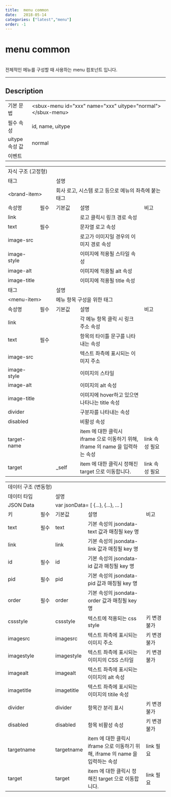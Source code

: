 ```yaml
---
title:  menu common
date:   2018-05-14
categories: ["latest","menu"]
order: -1
---
```


menu common
===

<br>
전체적인 메뉴를 구성할 때 사용하는 menu 컴포넌트 입니다.

---

## Description

<table style="width:100%">
    <colgroup>
        <col width="15%"/>
        <col width="35%"/>
        <col width="15%"/>
        <col width="35%"/>
    </colgroup>
    <tr>
        <td class="tdTitle">기본 문법</td>
        <td colspan="3">&lt;sbux-menu id="xxx" name="xxx" uitype="normal"&gt;&lt;/sbux-menu&gt;</td>
    </tr>
    <tr>
        <td class="tdTitle">필수 속성</td>
        <td colspan="3">id, name, uitype</td>
    </tr>
    <tr>
        <td class="tdTitle">uitype 속성 값</td>
        <td colspan="3">normal</td>
    </tr>
    <tr>
        <td class="tdTitle">이벤트</td>
        <td colspan="3"></td>
    </tr>
</table>

<table style="width:100%">
    <colgroup>
        <col width="20%"/>
        <col width="10%"/>
        <col width="15%"/>
        <col width="40%"/>
        <col width="15%"/>
    </colgroup>
    <tr>
        <td class="tdTitle tdBg tdCenter" colspan="5">자식 구조 (고정형)</td>
    </tr>
    <tr>
        <td class="tdTitle tdCenter" colspan="2">태그</td>
        <td class="tdTitle tdCenter" colsapn="3">설명</td>
    </tr>
    <tr>
        <td class="tdCenter" colspan="2">&lt;brand-item&gt;</td>
        <td class="tdCenter" colspan="3">회사 로고, 시스템 로고 등으로 메뉴의 좌측에 붙는 태그</td>
    </tr>
    <tr>
        <td class="tdTitle tdCenter">속성명</td>
        <td class="tdTitle tdCenter">필수</td>
        <td class="tdTitle tdCenter">기본값</td>
        <td class="tdTitle tdCenter">설명</td>
        <td class="tdTitle tdCenter">비고</td>
    </tr>
    <tr>
        <td class="tdCenter">link</td>
        <td class="tdCenter"></td>
        <td class="tdCenter"></td>
        <td class="tdCenter">로고 클릭시 링크 경로 속성</td>
        <td class="tdCenter"></td>
    </tr>
    <tr>
        <td class="tdCenter">text</td>
        <td class="tdCenter">필수</td>
        <td class="tdCenter"></td>
        <td class="tdCenter">문자열 로고 속성</td>
        <td class="tdCenter"></td>
    </tr>
    <tr>
        <td class="tdCenter">image-src</td>
        <td class="tdCenter"></td>
        <td class="tdCenter"></td>
        <td class="tdCenter">로고가 이미지일 경우의 이미지 경로 속성</td>
        <td class="tdCenter"></td>
    </tr>
    <tr>
        <td class="tdCenter">image-style</td>
        <td class="tdCenter"></td>
        <td class="tdCenter"></td>
        <td class="tdCenter">이미지에 적용될 스타일 속성</td>
        <td class="tdCenter"></td>
    </tr>
    <tr>
        <td class="tdCenter">image-alt</td>
        <td class="tdCenter"></td>
        <td class="tdCenter"></td>
        <td class="tdCenter">이미지에 적용될 alt 속성</td>
        <td class="tdCenter"></td>
    </tr>
    <tr>
        <td class="tdCenter">image-title</td>
        <td class="tdCenter"></td>
        <td class="tdCenter"></td>
        <td class="tdCenter">이미지에 적용될 title 속성</td>
        <td class="tdCenter"></td>
    </tr>
    <tr>
        <td class="tdTitle tdCenter" colspan="2">태그</td>
        <td class="tdTitle tdCenter" colsapn="3">설명</td>
    </tr>
    <tr>
        <td class="tdCenter" colspan="2">&lt;menu-item&gt;</td>
        <td class="tdCenter" colspan="3">메뉴 항목 구성을 위한 태그</td>
    </tr>
    <tr>
        <td class="tdTitle tdCenter">속성명</td>
        <td class="tdTitle tdCenter">필수</td>
        <td class="tdTitle tdCenter">기본값</td>
        <td class="tdTitle tdCenter">설명</td>
        <td class="tdTitle tdCenter">비고</td>
    </tr>
    <tr>
        <td class="tdCenter">link</td>
        <td class="tdCenter"></td>
        <td class="tdCenter"></td>
        <td class="tdCenter">각 메뉴 항목 클릭 시 링크 주소 속성</td>
        <td class="tdCenter"></td>
    </tr>
    <tr>
        <td class="tdCenter">text</td>
        <td class="tdCenter">필수</td>
        <td class="tdCenter"></td>
        <td class="tdCenter">항목의 타이틀 문구를 나타내는 속성</td>
        <td class="tdCenter"></td>
    </tr>
    <tr>
        <td class="tdCenter">image-src</td>
        <td class="tdCenter"></td>
        <td class="tdCenter"></td>
        <td class="tdCenter">텍스트 좌측에 표시되는 이미지 주소</td>
        <td class="tdCenter"></td>
    </tr>
    <tr>
        <td class="tdCenter">image-style</td>
        <td class="tdCenter"></td>
        <td class="tdCenter"></td>
        <td class="tdCenter">이미지의 스타일</td>
        <td class="tdCenter"></td>
    </tr>
    <tr>
        <td class="tdCenter">image-alt</td>
        <td class="tdCenter"></td>
        <td class="tdCenter"></td>
        <td class="tdCenter">이미지의 alt 속성</td>
        <td class="tdCenter"></td>
    </tr>
    <tr>
        <td class="tdCenter">image-title</td>
        <td class="tdCenter"></td>
        <td class="tdCenter"></td>
        <td class="tdCenter">이미지에 hover하고 있으면 나타나는 title 속성</td>
        <td class="tdCenter"></td>
    </tr>
    <tr>
        <td class="tdCenter">divider</td>
        <td class="tdCenter"></td>
        <td class="tdCenter"></td>
        <td class="tdCenter">구분자를 나타내는 속성</td>
        <td class="tdCenter"></td>
    </tr>
    <tr>
        <td class="tdCenter">disabled</td>
        <td class="tdCenter"></td>
        <td class="tdCenter"></td>
        <td class="tdCenter">비활성 속성</td>
        <td class="tdCenter"></td>
    </tr>
    <tr>
        <td class="tdCenter">target-name</td>
        <td class="tdCenter"></td>
        <td class="tdCenter"></td>
        <td class="tdCenter">item 에 대한 클릭시 iframe 으로 이동하기 위해, iframe 의 name 을 입력하는 속성</td>
        <td class="tdCenter">link 속성 필요</td>
    </tr>
    <tr>
        <td class="tdCenter">target</td>
        <td class="tdCenter"></td>
        <td class="tdCenter">_self</td>
        <td class="tdCenter">item 에 대한 클릭시 정해진 target 으로 이동합니다.</td>
        <td class="tdCenter">link 속성 필요</td>
    </tr>
</table>

<table style="width:100%">
    <colgroup>
        <col width="20%"/>
        <col width="10%"/>
        <col width="15%"/>
        <col width="40%"/>
        <col width="15%"/>
    </colgroup>
    <tr>
        <td class="tdTitle tdBg tdCenter" colspan="5">데이터 구조 (변동형)</td>
    </tr>
    <tr>
        <td class="tdTitle tdCenter" colspan="2">데이터 타입</td>
        <td class="tdTitle tdCenter" colsapn="3">설명</td>
    </tr>
    <tr>
        <td class="tdCenter" colspan="2">JSON Data</td>
        <td class="tdCenter" colspan="3">var jsonData= [ {...}, {...}, ... ]</td>
    </tr>
    <tr>
        <td class="tdTitle tdCenter">키</td>
        <td class="tdTitle tdCenter">필수</td>
        <td class="tdTitle tdCenter">기본값</td>
        <td class="tdTitle tdCenter">설명</td>
        <td class="tdTitle tdCenter">비고</td>
    </tr>
    <tr>
        <td class="tdCenter">text</td>
        <td class="tdCenter">필수</td>
        <td class="tdCenter">text</td>
        <td class="tdCenter">기본 속성의 jsondata-text 값과 매칭될 key 명</td>
        <td class="tdCenter"></td>
    </tr>
    <tr>
        <td class="tdCenter">link</td>
        <td class="tdCenter"></td>
        <td class="tdCenter">link</td>
        <td class="tdCenter">기본 속성의 jsondata-link 값과 매칭될 key 명</td>
        <td class="tdCenter"></td>
    </tr>
    <tr>
        <td class="tdCenter">id</td>
        <td class="tdCenter">필수</td>
        <td class="tdCenter">id</td>
        <td class="tdCenter">기본 속성의 jsondata-id 값과 매칭될 key 명</td>
        <td class="tdCenter"></td>
    </tr>
    <tr>
        <td class="tdCenter">pid</td>
        <td class="tdCenter">필수</td>
        <td class="tdCenter">pid</td>
        <td class="tdCenter">기본 속성의 jsondata-pid 값과 매칭될 key 명</td>
        <td class="tdCenter"></td>
    </tr>
    <tr>
        <td class="tdCenter">order</td>
        <td class="tdCenter">필수</td>
        <td class="tdCenter">order</td>
        <td class="tdCenter">기본 속성의 jsondata-order 값과 매칭될 key 명</td>
        <td class="tdCenter"></td>
    </tr>
    <tr>
        <td class="tdCenter">cssstyle</td>
        <td class="tdCenter"></td>
        <td class="tdCenter">cssstyle</td>
        <td class="tdCenter">텍스트에 적용되는 css style</td>
        <td class="tdCenter">키 변경 불가</td>
    </tr>
    <tr>
        <td class="tdCenter">imagesrc</td>
        <td class="tdCenter"></td>
        <td class="tdCenter">imagesrc</td>
        <td class="tdCenter">텍스트 좌측에 표시되는 이미지 주소</td>
        <td class="tdCenter">키 변경 불가</td>
    </tr>
    <tr>
        <td class="tdCenter">imagestyle</td>
        <td class="tdCenter"></td>
        <td class="tdCenter">imagestyle</td>
        <td class="tdCenter">텍스트 좌측에 표시되는 이미지의 CSS 스타일</td>
        <td class="tdCenter">키 변경 불가</td>
    </tr>
    <tr>
        <td class="tdCenter">imagealt</td>
        <td class="tdCenter"></td>
        <td class="tdCenter">imagealt</td>
        <td class="tdCenter">텍스트 좌측에 표시되는 이미지의 alt 속성</td>
        <td class="tdCenter"></td>
    </tr>
    <tr>
        <td class="tdCenter">imagetitle</td>
        <td class="tdCenter"></td>
        <td class="tdCenter">imagetitle</td>
        <td class="tdCenter">텍스트 좌측에 표시되는 이미지의 titile 속성</td>
        <td class="tdCenter"></td>
    </tr>
    <tr>
        <td class="tdCenter">divider</td>
        <td class="tdCenter"></td>
        <td class="tdCenter">divider</td>
        <td class="tdCenter">항목간 분리 표시</td>
        <td class="tdCenter">키 변경 불가</td>
    </tr>
    <tr>
        <td class="tdCenter">disabled</td>
        <td class="tdCenter"></td>
        <td class="tdCenter">disabled</td>
        <td class="tdCenter">항목 비활성 속성</td>
        <td class="tdCenter">키 변경 불가</td>
    </tr>
    <tr>
        <td class="tdCenter">targetname</td>
        <td class="tdCenter"></td>
        <td class="tdCenter">targetname</td>
        <td class="tdCenter">item 에 대한 클릭시 iframe 으로 이동하기 위해, iframe 의 name 을 입력하는 속성</td>
        <td class="tdCenter">link 필요</td>
    </tr>
    <tr>
        <td class="tdCenter">target</td>
        <td class="tdCenter"></td>
        <td class="tdCenter">target</td>
        <td class="tdCenter">item 에 대한 클릭시 정해진 target 으로 이동합니다.</td>
        <td class="tdCenter">link 필요</td>
    </tr>
</table>
